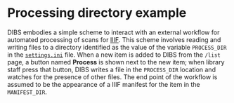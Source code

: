 # Processing directory example

DIBS embodies a simple scheme to interact with an external workflow for automated processing of scans for [IIIF](https://iiif.io).  This scheme involves reading and writing files to a directory identified as the value of the variable `PROCESS_DIR` in the [`settings.ini`](../settings.ini-example) file.  When a new item is added to DIBS from the `/list` page, a button named **Process** is shown next to the new item; when library staff press that button, DIBS writes a file in the `PROCESS_DIR` location and watches for the presence of other files.  The end point of the workflow is assumed to be the appearance of a IIIF manifest for the item in the `MANIFEST_DIR`.
